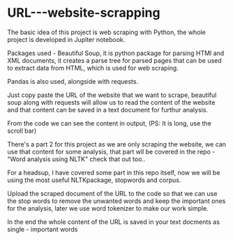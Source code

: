 # URL---website-scrapping 

The basic idea of this project is web scraping with Python, the whole project is developed in Jupiter notebook.

Packages used - Beautiful Soup, it is python package for parsing HTMl and XML documents, it creates a parse tree for parsed pages that can be used to extract data from HTML, which is used for web scraping.

Pandas is also used, alongside with requests.

Just copy paste the URL of the website that we want to scrape, beautiful soup along with requests will allow us to read the content of the website and that content can be saved in a text document for furthur analysis.

From the code we can see the content in output, (PS: It is long, use the scroll bar)

There's a part 2 for this project as we are only scraping the website, we can use that content for some analysis, that part wll be covered in the repo - "Word analysis using NLTK" check that out too..

For a headsup, I have covered some part in this repo itself, now we will be using the most useful NLTKpackage, stopwords and corpus.

Upload the scraped document of the URL to the code so that we can use the stop words to remove the unwanted words and keep the important ones for the analysis, later we use word tokenizer to make our work simple.

In the end the whole content of the URL is saved in your text docments as single - important words
